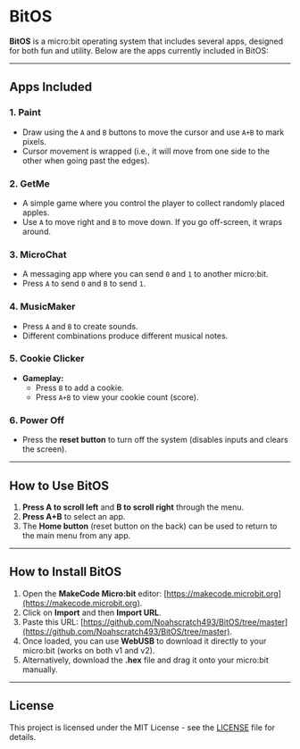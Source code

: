 # BitOS

**BitOS** is a micro:bit operating system that includes several apps, designed for both fun and utility. Below are the apps currently included in BitOS:

---

## Apps Included

### 1. **Paint**
   - Draw using the `A` and `B` buttons to move the cursor and use `A+B` to mark pixels.
   - Cursor movement is wrapped (i.e., it will move from one side to the other when going past the edges).
   
### 2. **GetMe**
   - A simple game where you control the player to collect randomly placed apples.
   - Use `A` to move right and `B` to move down. If you go off-screen, it wraps around.

### 3. **MicroChat**
   - A messaging app where you can send `0` and `1` to another micro:bit.
   - Press `A` to send `0` and `B` to send `1`.

### 4. **MusicMaker**
   - Press `A` and `B` to create sounds.
   - Different combinations produce different musical notes.

### 5. **Cookie Clicker**
   - **Gameplay:**
     - Press `B` to add a cookie.
     - Press `A+B` to view your cookie count (score).

### 6. **Power Off**
   - Press the **reset button** to turn off the system (disables inputs and clears the screen).

---

## How to Use BitOS

1. **Press A to scroll left** and **B to scroll right** through the menu.
2. **Press A+B** to select an app.
3. The **Home button** (reset button on the back) can be used to return to the main menu from any app.

---

## How to Install BitOS

1. Open the **MakeCode Micro:bit** editor: [https://makecode.microbit.org](https://makecode.microbit.org).
2. Click on **Import** and then **Import URL**.
3. Paste this URL: [https://github.com/Noahscratch493/BitOS/tree/master](https://github.com/Noahscratch493/BitOS/tree/master).
4. Once loaded, you can use **WebUSB** to download it directly to your micro:bit (works on both v1 and v2).
5. Alternatively, download the **.hex** file and drag it onto your micro:bit manually.

---

## License
This project is licensed under the MIT License - see the [LICENSE](LICENSE) file for details.
